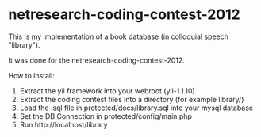 netresearch-coding-contest-2012
===============================

This is my implementation of a book database (in colloquial speech "library"). 

It was done for the netresearch-coding-contest-2012.

How to install:


1. Extract the yii framework into your webroot (yii-1.1.10) 
2. Extract the coding contest files into a directory (for example library/)
3. Load the .sql file in protected/docs/library.sql into your mysql database
4. Set the DB Connection in protected/config/main.php
5. Run http://localhost/library

